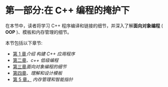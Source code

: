 # 第一部分:在 C++ 编程的掩护下

在本节中，读者将学习 C++ 程序编译和链接的细节，并深入了解**面向对象编程** ( **OOP** )、模板和内存管理的细节。

本节包括以下章节:

*   [第 1 章](01.html)*介绍* *构建 C++ 应用程序*
*   [第二章](02.html)、*c++ 低级编程*
*   [第三章](03.html)*面向对象编程的细节*
*   [第四章](04.html)、*理解和设计模板*
*   [第 5 章，](05.html) *内存管理和智能指针*
